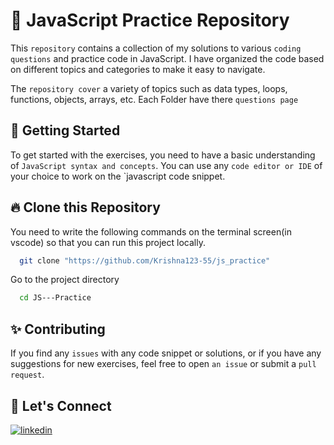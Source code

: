 # 📖 JavaScript Practice Repository
This `repository` contains a collection of my solutions to various `coding questions` and practice code in JavaScript. I have organized the code based on different topics and categories to make it easy to navigate.

The `repository cover` a variety of topics such as data types, loops, functions, objects, arrays, etc. Each Folder have there `questions page`
## 📝 Getting Started
To get started with the exercises, you need to have a basic understanding of `JavaScript syntax and concepts`. You can use any `code editor or IDE` of your choice to work on the `javascript code snippet.

## 🔥 Clone this Repository
You need to write the following commands on the terminal screen(in vscode) so that you can run this project locally.

```bash
  git clone "https://github.com/Krishna123-55/js_practice"
```
Go to the project directory

```bash
  cd JS---Practice
```

## ✨ Contributing
If you find any `issues` with any code snippet or solutions, or if you have any suggestions for new exercises, feel free to open `an issue` or submit a `pull request`.

## 🔗 Let's Connect
[![linkedin](https://img.shields.io/badge/LinkedIn-0077B5?style=for-the-badge&logo=linkedin&logoColor=white)](https://www.linkedin.com/in/krishna-raut-2b5365245/)


